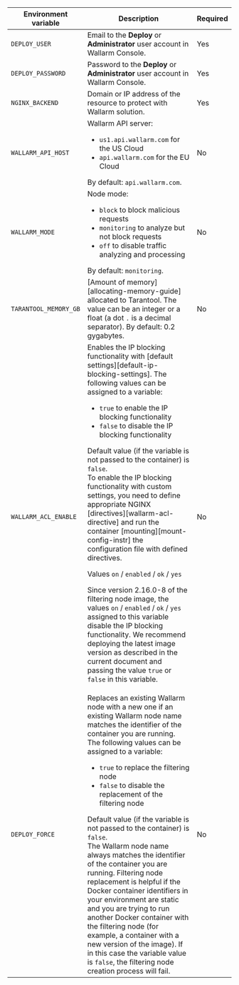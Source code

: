 Environment variable | Description| Required
--- | ---- | ----
`DEPLOY_USER` | Email to the **Deploy** or **Administrator** user account in Wallarm Console.| Yes
`DEPLOY_PASSWORD` | Password to the **Deploy** or **Administrator** user account in Wallarm Console. | Yes
`NGINX_BACKEND` | Domain or IP address of the resource to protect with Wallarm solution. | Yes
`WALLARM_API_HOST` | Wallarm API server:<ul><li>`us1.api.wallarm.com` for the US Cloud</li><li>`api.wallarm.com` for the EU Cloud</li></ul>By default: `api.wallarm.com`. | No
`WALLARM_MODE` | Node mode:<ul><li>`block` to block malicious requests</li><li>`monitoring` to analyze but not block requests</li><li>`off` to disable traffic analyzing and processing</li></ul>By default: `monitoring`. | No
`TARANTOOL_MEMORY_GB` | [Amount of memory][allocating-memory-guide] allocated to Tarantool. The value can be an integer or a float (a dot <code>.</code> is a decimal separator). By default: 0.2 gygabytes. | No
`WALLARM_ACL_ENABLE` | Enables the IP blocking functionality with [default settings][default-ip-blocking-settings]. The following values can be assigned to a variable:<ul><li>`true` to enable the IP blocking functionality</li><li>`false` to disable the IP blocking functionality</li></ul>Default value (if the variable is not passed to the container) is `false`.<br>To enable the IP blocking functionality with custom settings, you need to define appropriate NGINX [directives][wallarm-acl-directive] and run the container [mounting][mount-config-instr] the configuration file with defined directives.<div class="admonition warning"> <p class="admonition-title">Values `on` / `enabled` / `ok` / `yes`</p> <p>Since version 2.16.0-8 of the filtering node image, the values `on` / `enabled` / `ok` / `yes` assigned to this variable disable the IP blocking functionality. We recommend deploying the latest image version as described in the current document and passing the value `true` or `false` in this variable.</div> | No 
`DEPLOY_FORCE` | Replaces an existing Wallarm node with a new one if an existing Wallarm node name matches the identifier of the container you are running. The following values can be assigned to a variable:<ul><li>`true` to replace the filtering node</li><li>`false` to disable the replacement of the filtering node</li></ul>Default value (if the variable is not passed to the container) is `false`.<br>The Wallarm node name always matches the identifier of the container you are running. Filtering node replacement is helpful if the Docker container identifiers in your environment are static and you are trying to run another Docker container with the filtering node (for example, a container with a new version of the image). If in this case the variable value is `false`, the filtering node creation process will fail. | No
